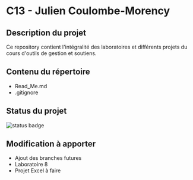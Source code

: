 # C13 - Julien Coulombe-Morency 

## Description du projet

Ce repository contient l'intégralité des laboratoires et différents projets du cours d'outils de gestion et soutiens.   

## Contenu du répertoire

- Read_Me.md
- .gitignore

## Status du projet

![status badge](https://img.shields.io/badge/C13-En%20cours-yellow)

## Modification à apporter

- Ajout des branches futures
- Laboratoire 8
- Projet Excel à faire
